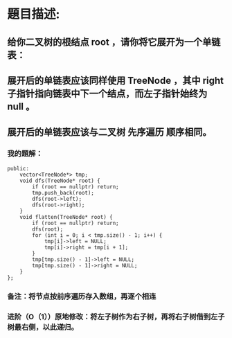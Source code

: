 # 題目描述:
## 给你二叉树的根结点 root ，请你将它展开为一个单链表：
## 展开后的单链表应该同样使用 TreeNode ，其中 right 子指针指向链表中下一个结点，而左子指针始终为 null 。
## 展开后的单链表应该与二叉树 先序遍历 顺序相同。
### 我的題解：
```class Solution {
public:
    vector<TreeNode*> tmp;
    void dfs(TreeNode* root) {
        if (root == nullptr) return;
        tmp.push_back(root);
        dfs(root->left);
        dfs(root->right);
    }
    void flatten(TreeNode* root) {
        if (root == nullptr) return;
        dfs(root);
        for (int i = 0; i < tmp.size() - 1; i++) {
            tmp[i]->left = NULL;
            tmp[i]->right = tmp[i + 1];
        }
        tmp[tmp.size() - 1]->left = NULL;
        tmp[tmp.size() - 1]->right = NULL;
    }
};
```
### **备注**：将节点按前序遍历存入数组，再逐个相连
### 进阶（O（1））原地修改：将左子树作为右子树，再将右子树借到左子树最右侧，以此递归。